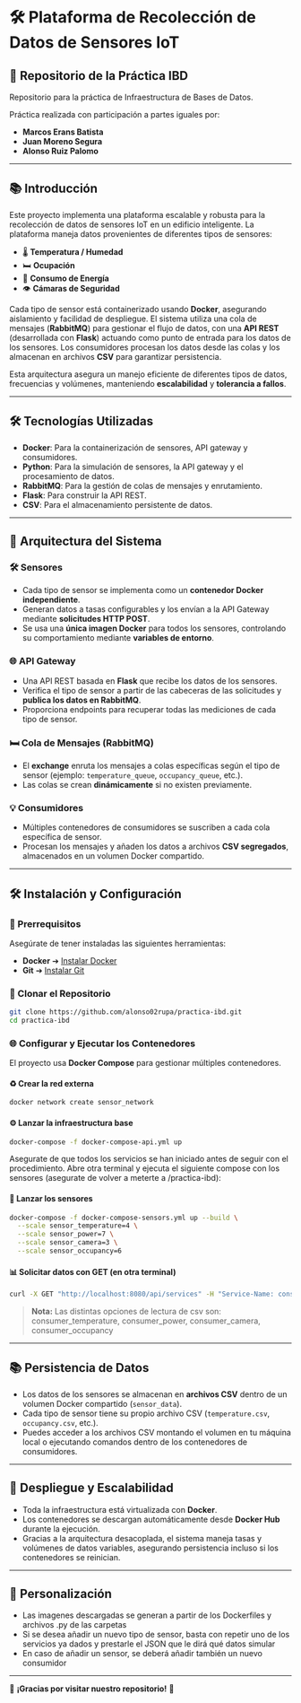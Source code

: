 # 🛠️ Plataforma de Recolección de Datos de Sensores IoT

## 🔖 Repositorio de la Práctica IBD

Repositorio para la práctica de Infraestructura de Bases de Datos.

Práctica realizada con participación a partes iguales por:
- **Marcos Erans Batista**
- **Juan Moreno Segura**
- **Alonso Ruiz Palomo**

---

## 📚 Introducción

Este proyecto implementa una plataforma escalable y robusta para la recolección de datos de sensores IoT en un edificio inteligente. La plataforma maneja datos provenientes de diferentes tipos de sensores:

- 🌡️ **Temperatura / Humedad**
- 🛏️ **Ocupación**
- 💪 **Consumo de Energía**
- 👁️ **Cámaras de Seguridad**

Cada tipo de sensor está containerizado usando **Docker**, asegurando aislamiento y facilidad de despliegue. El sistema utiliza una cola de mensajes (**RabbitMQ**) para gestionar el flujo de datos, con una **API REST** (desarrollada con **Flask**) actuando como punto de entrada para los datos de los sensores. Los consumidores procesan los datos desde las colas y los almacenan en archivos **CSV** para garantizar persistencia.

Esta arquitectura asegura un manejo eficiente de diferentes tipos de datos, frecuencias y volúmenes, manteniendo **escalabilidad** y **tolerancia a fallos**.

---

## 🛠️ Tecnologías Utilizadas

- **Docker**: Para la containerización de sensores, API gateway y consumidores.
- **Python**: Para la simulación de sensores, la API gateway y el procesamiento de datos.
- **RabbitMQ**: Para la gestión de colas de mensajes y enrutamiento.
- **Flask**: Para construir la API REST.
- **CSV**: Para el almacenamiento persistente de datos.

---

## 🏢 Arquitectura del Sistema

### 🛠️ Sensores

- Cada tipo de sensor se implementa como un **contenedor Docker independiente**.
- Generan datos a tasas configurables y los envían a la API Gateway mediante **solicitudes HTTP POST**.
- Se usa una **única imagen Docker** para todos los sensores, controlando su comportamiento mediante **variables de entorno**.

### 🌐 API Gateway

- Una API REST basada en **Flask** que recibe los datos de los sensores.
- Verifica el tipo de sensor a partir de las cabeceras de las solicitudes y **publica los datos en RabbitMQ**.
- Proporciona endpoints para recuperar todas las mediciones de cada tipo de sensor.

### 🛏️ Cola de Mensajes (**RabbitMQ**)

- El **exchange** enruta los mensajes a colas específicas según el tipo de sensor (ejemplo: `temperature_queue`, `occupancy_queue`, etc.).
- Las colas se crean **dinámicamente** si no existen previamente.

### 💡 Consumidores

- Múltiples contenedores de consumidores se suscriben a cada cola específica de sensor.
- Procesan los mensajes y añaden los datos a archivos **CSV segregados**, almacenados en un volumen Docker compartido.

---

## 🛠️ Instalación y Configuración

### 🔗 Prerrequisitos

Asegúrate de tener instaladas las siguientes herramientas:

- **Docker** ➔ [Instalar Docker](https://www.docker.com/get-started)
- **Git** ➔ [Instalar Git](https://git-scm.com/downloads)

### 📂 Clonar el Repositorio

```bash
git clone https://github.com/alonso02rupa/practica-ibd.git
cd practica-ibd
```

### 🌐 Configurar y Ejecutar los Contenedores

El proyecto usa **Docker Compose** para gestionar múltiples contenedores.

#### ♻️ Crear la red externa

```bash
docker network create sensor_network
```

#### ⚙️ Lanzar la infraestructura base

```bash
docker-compose -f docker-compose-api.yml up
```

Asegurate de que todos los servicios se han iniciado antes de seguir con el procedimiento. Abre otra terminal y ejecuta el siguiente compose con los sensores (asegurate de volver a meterte a /practica-ibd):

#### 🔄 Lanzar los sensores

```bash
docker-compose -f docker-compose-sensors.yml up --build \
  --scale sensor_temperature=4 \
  --scale sensor_power=7 \
  --scale sensor_camera=3 \
  --scale sensor_occupancy=6
```

#### 📊 Solicitar datos con GET (en otra terminal)

```bash
curl -X GET "http://localhost:8080/api/services" -H "Service-Name: consumer_temperature"
```

> **Nota:** Las distintas opciones de lectura de csv son: consumer_temperature, consumer_power, consumer_camera, consumer_occupancy

---

## 📚 Persistencia de Datos

- Los datos de los sensores se almacenan en **archivos CSV** dentro de un volumen Docker compartido (`sensor_data`).
- Cada tipo de sensor tiene su propio archivo CSV (`temperature.csv`, `occupancy.csv`, etc.).
- Puedes acceder a los archivos CSV montando el volumen en tu máquina local o ejecutando comandos dentro de los contenedores de consumidores.

---

## 🚀 Despliegue y Escalabilidad

- Toda la infraestructura está virtualizada con **Docker**.
- Los contenedores se descargan automáticamente desde **Docker Hub** durante la ejecución.
- Gracias a la arquitectura desacoplada, el sistema maneja tasas y volúmenes de datos variables, asegurando persistencia incluso si los contenedores se reinician.

---

## 📁 Personalización

- Las imagenes descargadas se generan a partir de los Dockerfiles y archivos .py de las carpetas
- Si se desea añadir un nuevo tipo de sensor, basta con repetir uno de los servicios ya dados y prestarle el JSON que le dirá qué datos simular
- En caso de añadir un sensor, se deberá añadir también un nuevo consumidor

---

🎉 **¡Gracias por visitar nuestro repositorio!** 🎉

